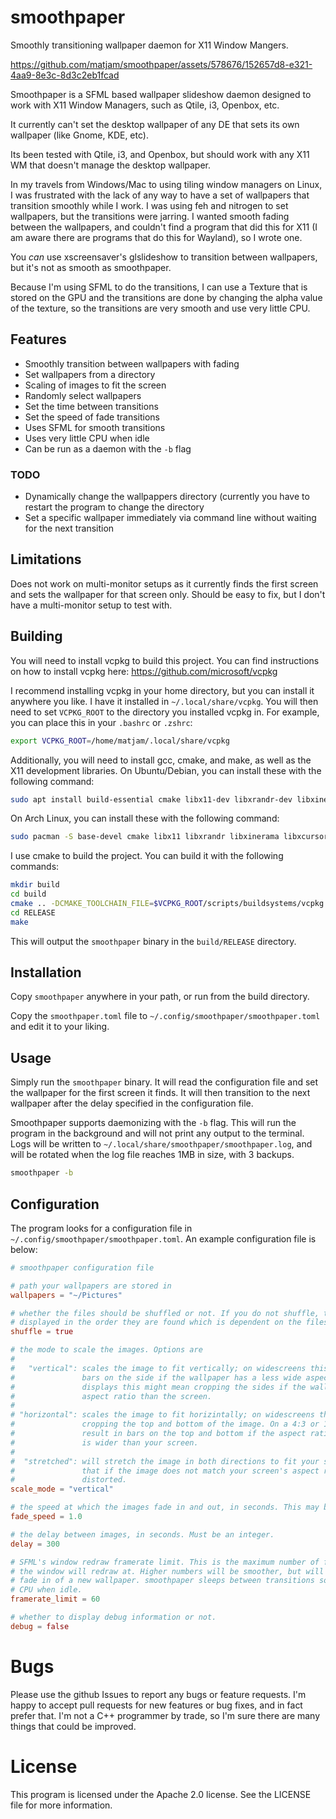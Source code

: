 # smoothpaper

Smoothly transitioning wallpaper daemon for X11 Window Mangers.

https://github.com/matjam/smoothpaper/assets/578676/152657d8-e321-4aa9-8e3c-8d3c2eb1fcad

Smoothpaper is a SFML based wallpaper slideshow daemon designed to work with  X11 Window Managers, such as Qtile, i3, Openbox, etc.

It currently can't set the desktop wallpaper of any DE that sets its own wallpaper (like Gnome, KDE, etc).

Its been tested with Qtile, i3, and Openbox, but should work with any X11 WM that doesn't manage the desktop wallpaper.

In my travels from Windows/Mac to using tiling window managers on Linux, I was frustrated with the lack of any way to have a set of wallpapers that transition smoothly while I work. I was using feh and nitrogen to set wallpapers, but the transitions were jarring. I wanted smooth fading between the wallpapers, and couldn't find a program that did this for X11 (I am aware there are programs that do this for Wayland), so I wrote one.

You _can_ use xscreensaver's glslideshow to transition between wallpapers, but it's not as smooth as smoothpaper. 

Because I'm using SFML to do the transitions, I can use a Texture that is stored on the GPU and the transitions are done by changing the alpha value of the texture, so the transitions are very smooth and use very little CPU.

## Features

- Smoothly transition between wallpapers with fading
- Set wallpapers from a directory
- Scaling of images to fit the screen
- Randomly select wallpapers
- Set the time between transitions
- Set the speed of fade transitions
- Uses SFML for smooth transitions
- Uses very little CPU when idle
- Can be run as a daemon with the `-b` flag

### TODO

- Dynamically change the wallpappers directory (currently you have to restart the program to change the directory
- Set a specific wallpaper immediately via command line without waiting for the next transition

## Limitations

Does not work on multi-monitor setups as it currently finds the first screen and sets the wallpaper for that screen only. Should be easy to fix, but I don't have a multi-monitor setup to test with.

## Building

You will need to install vcpkg to build this project. You can find instructions on how to install vcpkg here: https://github.com/microsoft/vcpkg

I recommend installing vcpkg in your home directory, but you can install it anywhere you like. I have it installed in `~/.local/share/vcpkg`. You will then need to set `VCPKG_ROOT` to the directory you installed vcpkg in. For example, you can place this in your `.bashrc` or `.zshrc`:

```bash
export VCPKG_ROOT=/home/matjam/.local/share/vcpkg
```

Additionally, you will need to install gcc, cmake, and make, as well as the X11 development libraries. On Ubuntu/Debian, you can install these with the following command:

```bash
sudo apt install build-essential cmake libx11-dev libxrandr-dev libxinerama-dev libxcursor-dev libxext-dev
```

On Arch Linux, you can install these with the following command:

```bash
sudo pacman -S base-devel cmake libx11 libxrandr libxinerama libxcursor libxext
```

I use cmake to build the project. You can build it with the following commands:

```bash
mkdir build
cd build
cmake .. -DCMAKE_TOOLCHAIN_FILE=$VCPKG_ROOT/scripts/buildsystems/vcpkg.cmake -preset=RELEASE
cd RELEASE
make
```

This will output the `smoothpaper` binary in the `build/RELEASE` directory. 

## Installation

Copy `smoothpaper` anywhere in your path, or run from the build directory. 

Copy the `smoothpaper.toml` file to `~/.config/smoothpaper/smoothpaper.toml` and edit it to your liking.

## Usage

Simply run the `smoothpaper` binary. It will read the configuration file and set the wallpaper for the first screen it finds. It will then transition to the next wallpaper after the delay specified in the configuration file.

Smoothpaper supports daemonizing with the `-b` flag. This will run the program in the background and will not print any output to the terminal. Logs will be written to `~/.local/share/smoothpaper/smoothpaper.log`, and will be rotated when the log file reaches 1MB in size, with 3 backups.

```bash
smoothpaper -b
```



## Configuration

The program looks for a configuration file in `~/.config/smoothpaper/smoothpaper.toml`. An example configuration file is below:

```toml
# smoothpaper configuration file

# path your wallpapers are stored in
wallpapers = "~/Pictures"

# whether the files should be shuffled or not. If you do not shuffle, the files will be 
# displayed in the order they are found which is dependent on the filesystem.
shuffle = true

# the mode to scale the images. Options are
#
#   "vertical": scales the image to fit vertically; on widescreens this might result in
#               bars on the side if the wallpaper has a less wide aspect ratio. On other
#               displays this might mean cropping the sides if the wallpaper has a wider
#               aspect ratio than the screen.
#
# "horizontal": scales the image to fit horizintally; on widescreens this might result in
#               cropping the top and bottom of the image. On a 4:3 or 16:9 screen this might
#               result in bars on the top and bottom if the aspect ratio of the wallpaper
#               is wider than your screen.
#
#  "stretched": will stretch the image in both directions to fit your screen. This means
#               that if the image does not match your screen's aspect ratio, it will be
#               distorted.
scale_mode = "vertical"

# the speed at which the images fade in and out, in seconds. This may be fractional.
fade_speed = 1.0

# the delay between images, in seconds. Must be an integer.
delay = 300

# SFML's window redraw framerate limit. This is the maximum number of frames per second 
# the window will redraw at. Higher numbers will be smoother, but will use more CPU during
# fade in of a new wallpaper. smoothpaper sleeps between transitions so should not use any
# CPU when idle.
framerate_limit = 60

# whether to display debug information or not.
debug = false
```

# Bugs

Please use the github Issues to report any bugs or feature requests. I'm happy to accept pull requests for new features or bug fixes, and in fact prefer that. I'm not a C++ programmer by trade, so I'm sure there are many things that could be improved.

# License

This program is licensed under the Apache 2.0 license. See the LICENSE file for more information.
